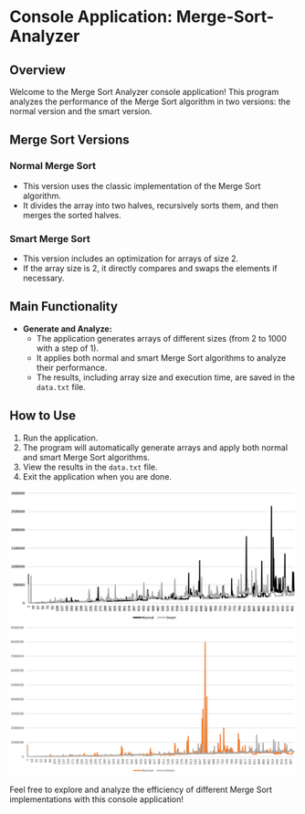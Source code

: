 # Console Application: Merge-Sort-Analyzer

## Overview

Welcome to the Merge Sort Analyzer console application! This program analyzes the performance of the Merge Sort algorithm in two versions: the normal version and the smart version.

## Merge Sort Versions

### Normal Merge Sort
- This version uses the classic implementation of the Merge Sort algorithm.
- It divides the array into two halves, recursively sorts them, and then merges the sorted halves.

### Smart Merge Sort
- This version includes an optimization for arrays of size 2.
- If the array size is 2, it directly compares and swaps the elements if necessary.

## Main Functionality

- **Generate and Analyze:**
  - The application generates arrays of different sizes (from 2 to 1000 with a step of 1).
  - It applies both normal and smart Merge Sort algorithms to analyze their performance.
  - The results, including array size and execution time, are saved in the `data.txt` file.

## How to Use

1. Run the application.
2. The program will automatically generate arrays and apply both normal and smart Merge Sort algorithms.
3. View the results in the `data.txt` file.
4. Exit the application when you are done.

<img src="https://github.com/ElliotOne/Bachelor-Projects-Portfolio/blob/main/4.Algorithm-Design-Module/3.Merge/Screenshots/Screenshot1.png"/>

<img src="https://github.com/ElliotOne/Bachelor-Projects-Portfolio/blob/main/4.Algorithm-Design-Module/3.Merge/Screenshots/Screenshot2.png"/>

Feel free to explore and analyze the efficiency of different Merge Sort implementations with this console application!
